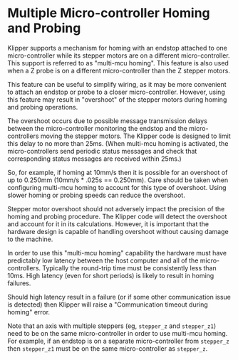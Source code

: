 # Multiple Micro-controller Homing and Probing

Klipper supports a mechanism for homing with an endstop attached to one micro-controller while its stepper motors are on a different micro-controller. This support is referred to as "multi-mcu homing". This feature is also used when a Z probe is on a different micro-controller than the Z stepper motors.

This feature can be useful to simplify wiring, as it may be more convenient to attach an endstop or probe to a closer micro-controller. However, using this feature may result in "overshoot" of the stepper motors during homing and probing operations.

The overshoot occurs due to possible message transmission delays between the micro-controller monitoring the endstop and the micro-controllers moving the stepper motors. The Klipper code is designed to limit this delay to no more than 25ms. (When multi-mcu homing is activated, the micro-controllers send periodic status messages and check that corresponding status messages are received within 25ms.)

So, for example, if homing at 10mm/s then it is possible for an overshoot of up to 0.250mm (10mm/s * .025s == 0.250mm). Care should be taken when configuring multi-mcu homing to account for this type of overshoot. Using slower homing or probing speeds can reduce the overshoot.

Stepper motor overshoot should not adversely impact the precision of the homing and probing procedure. The Klipper code will detect the overshoot and account for it in its calculations. However, it is important that the hardware design is capable of handling overshoot without causing damage to the machine.

In order to use this "multi-mcu homing" capability the hardware must have predictably low latency between the host computer and all of the micro-controllers. Typically the round-trip time must be consistently less than 10ms. High latency (even for short periods) is likely to result in homing failures.

Should high latency result in a failure (or if some other communication issue is detected) then Klipper will raise a "Communication timeout during homing" error.

Note that an axis with multiple steppers (eg, `stepper_z` and `stepper_z1`) need to be on the same micro-controller in order to use multi-mcu homing. For example, if an endstop is on a separate micro-controller from `stepper_z` then `stepper_z1` must be on the same micro-controller as `stepper_z`.
